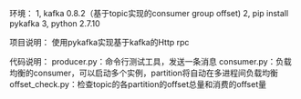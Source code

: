环境：
1, kafka 0.8.2（基于topic实现的consumer group offset) 
2, pip install pykafka
3, python 2.7.10

项目说明：
	使用pykafka实现基于kafka的Http rpc

代码说明：
	producer.py：命令行测试工具，发送一条消息
	consumer.py：负载均衡的consumer，可以启动多个实例，partition将自动在多进程间负载均衡
	offset_check.py：检查topic的各partition的offset总量和消费的offset量

